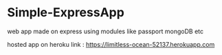 # Simple-ExpressApp
web app made on express using modules like passport mongoDB etc

hosted app on heroku
link : https://limitless-ocean-52137.herokuapp.com
